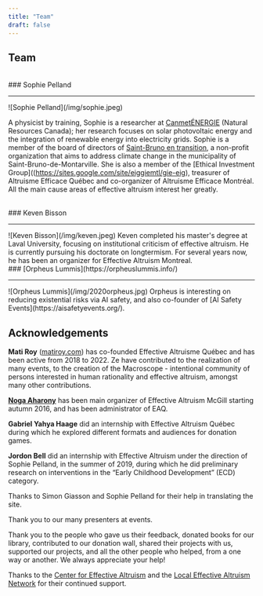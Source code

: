 ```yaml
---
title: "Team"
draft: false
---
```


## Team

<br>
### Sophie Pelland
<hr>
![Sophie Pelland](/img/sophie.jpeg)

A physicist by training, Sophie is a researcher at [CanmetÉNERGIE](https://www.rncan.gc.ca/energie/bureaux-et-labos-de-lenergie/canmetenergie/5716) (Natural Resources Canada); her research focuses on solar photovoltaic energy and the integration of renewable energy into electricity grids. Sophie is a member of the board of directors of [Saint-Bruno en transition](http://www.sbet.ca/), a non-profit organization that aims to address climate change in the municipality of Saint-Bruno-de-Montarville. She is also a member of the [Ethical Investment Group]((https://sites.google.com/site/eiggiemtl/gie-eig), treasurer of Altruisme Efficace Québec and co-organizer of Altruisme Efficace Montréal. All the main cause areas of effective altruism interest her greatly.


<br>
### Keven Bisson
<hr>
![Keven Bisson](/img/keven.jpeg)
Keven completed his master's degree at Laval University, focusing on institutional criticism of effective altruism. He is currently pursuing his doctorate on longtermism. For several years now, he has been an organizer for Effective Altruism Montreal.

<br>
### [Orpheus Lummis](https://orpheuslummis.info/)
<hr>
![Orpheus Lummis](/img/2020orpheus.jpg)
Orpheus is interesting on reducing existential risks via AI safety, and also co-founder of [AI Safety Events](https://aisafetyevents.org/).


## Acknowledgements

**Mati Roy** ([matiroy.com](http://matiroy.com/)) has co-founded Effective Altruisme Québec and has been active from 2018 to 2022. Ze have contributed to the realization of many events, to the creation of the Macroscope - intentional community of persons interested in human rationality and effective altruism, amongst many other contributions.

[**Noga Aharony**](https://www.linkedin.com/in/nogaaharony/) has been main organizer of Effective Altruism McGill starting autumn 2016, and has been administrator of EAQ.

**Gabriel Yahya Haage** did an internship with Effective Altruism Québec during which he explored different formats and audiences for donation games.

**Jordon Bell** did an internship with Effective Altruism under the direction of Sophie Pelland, in the summer of 2019, during which he did preliminary research on interventions in the “Early Childhood Development” (ECD) category.

Thanks to Simon Giasson and Sophie Pelland for their help in translating the site.

Thank you to our many presenters at events.

Thank you to the people who gave us their feedback, donated books for our library, contributed to our donation wall, shared their projects with us, supported our projects, and all the other people who helped, from a one way or another. We always appreciate your help!

Thanks to the [Center for Effective Altruism](https://www.centreforeffectivealtruism.org/) and the [Local Effective Altruism Network](https://rtcharity.org/lean/) for their continued support.